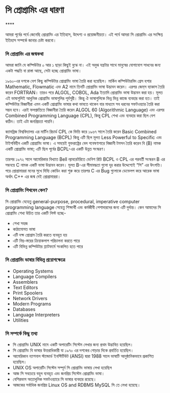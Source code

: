 # সি প্রোগ্রামিং এর ধারণা

\*\*\*\*

আমরা পূর্বের পর্বে জেনেছি প্রোগ্রামিং এর ইতিহাস, উদ্দেশ্য ও প্রয়োজনীয়তা। এই পর্বে আমরা সি প্রোগ্রামিং এর সংক্ষিপ্ত ইতিহাস সম্পর্কে জানার চেষ্টা করবো।

### **সি প্রোগ্রামিং এর জন্মকথা**

আমরা জানি যে কম্পিউটার ০ আর ১ ছাড়া কিছুই বুঝে না। এই অবুঝ যন্ত্রটার সাথে মানুষের যোগাযোগ সাধনের জন্য একটা পদ্ধতি বা রাস্তা আছে, সেটা হচ্ছে প্রোগ্রামিং ভাষা।

১৯৬০-এর দশকে বেশ কিছু কম্পিউটার প্রোগ্রামিং ভাষা তৈরি করা হয়েছিল। মার্কিন কম্পিউটারবিদ গ্রেস হপার Mathematic, Flowmatic এবং A2 নামে তিনটি প্রোগ্রামিং ভাষা উদ্ভাবন করেন। এরপর জেম্‌স ব্যাকাস তৈরি করেন FORTRAN। তারও পরে ALGOL, COBOL, Ada ইত্যাদি প্রোগ্রামিং ভাষা উদ্ভাবন করা হয়। মূলত এই ভাষাগুলিই আধুনিক প্রোগ্রামিং ভাষাগুলির পূর্বসূরী। কিন্তু ঐ ভাষাগুলিকে ভিন্ন ভিন্ন কাজে ব্যবহার করা হত। তাই কম্পিউটার বিজ্ঞানীরা এমন একটি প্রোগ্রামিং ভাষার কথা ভাবতে থাকেন যার মাধ্যমে সব ধরনের সফটওয়্যার তৈরি করা সম্ভব হবে। এরই ফলশ্রুতিতে বিজ্ঞানীরা তৈরি করেন ALGOL 60 \(Algorithmic Language\) এবং এরপর Combined Programming Language \(CPL\), কিন্তু CPL শেখা এবং ব্যবহার করা ছিল বেশ কঠিন। তাই এটা জনপ্রিয়তা পায়নি।

ক্যামব্রিজ বিশ্ববিদ্যালয় এর মার্টিন রিচার্ড CPL কে ভিত্তি করে ১৯৬৭ সালে তৈরি করেন Basic Combined Programming Language \(BCPL\) কিন্তু এটি ছিল মূলত Less Powerful to Specific এবং টাইপবিহীন একটি প্রোগ্রামিং ভাষা। এ সময়েই যুক্তরাষ্ট্রের বেল গবেষণাগারে বিজ্ঞানী টমসন তৈরি করেন বি \(B\) নামক একটি প্রোগ্রামিং ভাষা; এটি ছিল পূর্বের BCPL-এর একটি উন্নত সংস্করণ।

তারপর ১৯৭২ সালে আমেরিকার বিখ্যাত Bell ল্যাবরেটরিতে ডেনিশ রিচি BCPL ও CPL এর পরবর্তী সংস্করন B এর সম্বনয়ে C নামক একটি ভাষা উদ্ভাবন করেন। মূলত B-এর সীমাবদ্ধতা গুলো দূর করার উদ্দেশ্যেই “সি” এর উৎপত্তি। পরে প্রোগ্রামাররা মনের সুখে দিব্যি কোডিং করা শুরু করে তারপর C এর Bug গুলোকে ডেভেলপ করে আরেক ভাষা অর্থাৎ C++ এর জন্ম দেই প্রোগ্রামাররা।

### **সি প্রোগ্রামিং শিখবেন কেন?**

সি প্রোগ্রামিং যেহেতু general-purpose, procedural, imperative computer programming language সেহেতু শিক্ষার্থী এবং কর্মজীবী ​​পেশাদারদের জন্য এটি দুর্দান্ত। কেন আমাদের সি প্রোগ্রামিং শেখা উচিত তার একটি লিস্ট হচ্ছে-

* শেখা সহজ
* কাঠামোগত ভাষা
* এটি দক্ষ প্রোগ্রাম তৈরি করতে ব্যবহৃত হয়
* এটি নিম্ন-স্তরের ক্রিয়াকলাপ পরিচালনা করতে পারে
* এটি বিভিন্ন কম্পিউটার প্ল্যাটফর্মে সংকলিত হতে পারে

### **সি প্রোগ্রামিং ভাষার বিভিন্ন প্রয়োগক্ষেত্রে**

* Operating Systems
* Language Compilers
* Assemblers
* Text Editors
* Print Spoolers
* Network Drivers
* Modern Programs
* Databases
* Language Interpreters
* Utilities

### **সি সম্পর্কে কিছু তথ্য**

* সি প্রোগ্রামিং UNIX নামে একটি অপারেটিং সিস্টেম লেখার জন্য প্রথম উদ্ভাবিত হয়েছিল।
* সি প্রোগ্রামিং বি ভাষার উত্তরাধিকারী যা ১৯৭০ এর দশকের গোড়ার দিকে প্রবর্তিত হয়েছিল।
* আমেরিকান ন্যাশনাল স্ট্যান্ডার্ড ইনস্টিটিউট \(ANSI\) দ্বারা 1988 সালে ভাষাটি আনুষ্ঠানিকভাবে প্রকাশিত হয়েছিল।
* UNIX OS অপারেটিং সিস্টেম সম্পূর্ন সি প্রোগ্রামিং ভাষায় লেখা হয়েছিল
* আজ সি সবচেয়ে বহুল ব্যবহৃত এবং জনপ্রিয় সিস্টেম প্রোগ্রামিং ভাষা।
* বেশিরভাগ অত্যাধুনিক সফটওয়্যারে সি ভাষার ব্যবহার রয়েছে।
* আজকের সর্বাধিক জনপ্রিয় Linux OS and RDBMS MySQL সি তে লেখা হয়েছে।

